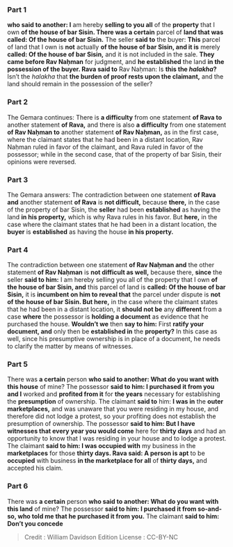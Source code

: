 
### Part 1
<b>who said to another: I</b> am hereby <b>selling to you all</b> of the <b>property</b> that I own <b>of the house of bar Sisin. There was a certain</b> parcel of <b>land that was called: Of the house of bar Sisin.</b> The seller <b>said to</b> the buyer: <b>This</b> parcel of land that I own is <b>not</b> actually <b>of the house of bar Sisin, and it is</b> merely <b>called: Of the house of bar Sisin,</b> and it is not included in the sale. <b>They came before Rav Naḥman</b> for judgment, and <b>he established</b> the land <b>in the possession of the buyer. Rava said to</b> Rav Naḥman: Is <b>this the <i>halakha</i>?</b> Isn’t the <i>halakha</i> that <b>the burden of proof rests upon the claimant,</b> and the land should remain in the possession of the seller?

### Part 2
The Gemara continues: There is <b>a difficulty</b> from one statement <b>of Rava to</b> another statement <b>of Rava,</b> and there is also <b>a difficulty</b> from one statement <b>of Rav Naḥman to</b> another statement <b>of Rav Naḥman,</b> as in the first case, where the claimant states that he had been in a distant location, Rav Naḥman ruled in favor of the claimant, and Rava ruled in favor of the possessor; while in the second case, that of the property of bar Sisin, their opinions were reversed.

### Part 3
The Gemara answers: The contradiction between one statement <b>of Rava and</b> another statement <b>of Rava</b> is <b>not difficult,</b> because <b>there,</b> in the case of the property of bar Sisin, the <b>seller</b> had been <b>established</b> as having the land <b>in his property,</b> which is why Rava rules in his favor. But <b>here,</b> in the case where the claimant states that he had been in a distant location, the <b>buyer</b> is <b>established</b> as having the house <b>in his property.</b>

### Part 4
The contradiction between one statement <b>of Rav Naḥman and</b> the other statement <b>of Rav Naḥman</b> is <b>not difficult as well,</b> because there, <b>since</b> the seller <b>said to him:</b> I am hereby selling you all of the property that I own <b>of the house of bar Sisin, and</b> this parcel of land is <b>called: Of the house of bar Sisin,</b> it is <b>incumbent on him to reveal that</b> the parcel under dispute is <b>not of the house of bar Sisin. But here,</b> in the case where the claimant states that he had been in a distant location, it <b>should not be</b> any <b>different</b> from a case <b>where</b> the possessor is <b>holding a document</b> as evidence that he purchased the house. <b>Wouldn’t we</b> then <b>say to him:</b> First <b>ratify your document, and</b> only then be <b>established in</b> the <b>property?</b> In this case as well, since his presumptive ownership is in place of a document, he needs to clarify the matter by means of witnesses.

### Part 5
There was <b>a certain</b> person <b>who said to another: What do you want with this house</b> of mine? The possessor <b>said to him: I purchased it from you and I</b> worked and <b>profited from it</b> for <b>the years</b> necessary for establishing the <b>presumption</b> of ownership. The claimant <b>said to</b> him: <b>I was in</b> the <b>outer marketplaces,</b> and was unaware that you were residing in my house, and therefore did not lodge a protest, so your profiting does not establish the presumption of ownership. The possessor <b>said to him: But I have witnesses that every year you would come</b> here for <b>thirty days</b> and had an opportunity to know that I was residing in your house and to lodge a protest. The claimant <b>said to him: I was occupied with</b> my business in the <b>marketplaces</b> for those <b>thirty days. Rava said: A person is apt</b> to be <b>occupied</b> with business <b>in the marketplace for all</b> of <b>thirty days,</b> and accepted his claim.

### Part 6
There was <b>a certain</b> person <b>who said to another: What do you want with this land</b> of mine? The possessor <b>said to him: I purchased it from so-and-so, who told me that he purchased it from you.</b> The claimant <b>said to him: Don’t you concede</b>

>Credit : William Davidson Edition
>License : CC-BY-NC